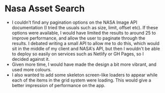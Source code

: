 # Nasa Asset Search

- I couldn't find any pagination options on the NASA Image API documentation (I tried the usuals such as size, limit, offset etc). If these options were available, I would have limited the results to around 25 to improve performance, and allow the user to paginate through the results. I debated writing a small API to allow me to do this, which would sit in the middle of my client and NASA's API, but then I wouldn't be able to deploy so easily on services such as Netlify or GH Pages, so I decided against it.
- Given more time, I would have made the design a bit more vibrant, and used more colours.
- I also wanted to add some skeleton screen-like loaders to appear while each of the items in the grid system were loading. This would give a better impression of performance on the app.

